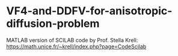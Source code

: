 # VF4-and-DDFV-for-anisotropic-diffusion-problem
MATLAB version of SCILAB code by Prof. Stella Krell: https://math.unice.fr/~krell/index.php?page=CodeScilab
